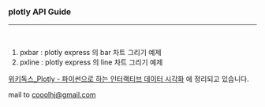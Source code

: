 ### plotly API Guide


-----
<br>

1. pxbar : plotly express 의 bar 차트 그리기 예제   
2. pxline : plotly express 의 line 차트 그리기 예제


[위키독스_Plotly - 파이썬으로 하는 인터랙티브 데이터 시각화](https://wikidocs.net/book/8734) 에 정리되고 있습니다.

mail to cooolhj@gmail.com

